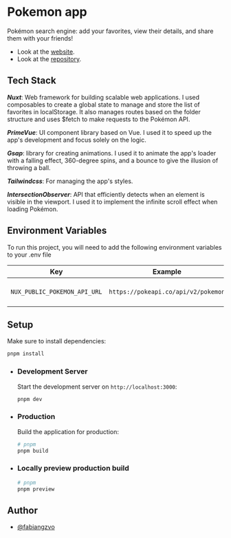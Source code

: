 # Pokemon app

Pokémon search engine: add your favorites, view their details, and share them with your friends!

- Look at the [website](https://pokedex-111.netlify.app/).
- Look at the [repository](https://github.com/fabiangzvo/pokemon-app).

## Tech Stack

**_Nuxt_**: Web framework for building scalable web applications. I used composables to create a global state to manage and store the list of favorites in localStorage. It also manages routes based on the folder structure and uses $fetch to make requests to the Pokémon API.

**_PrimeVue_**: UI component library based on Vue. I used it to speed up the app's development and focus solely on the logic.

**_Gsap_**: library for creating animations. I used it to animate the app's loader with a falling effect, 360-degree spins, and a bounce to give the illusion of throwing a ball.

**_Tailwindcss_**: For managing the app's styles.

**_IntersectionObserver_**: API that efficiently detects when an element is visible in the viewport. I used it to implement the infinite scroll effect when loading Pokémon.

## Environment Variables

To run this project, you will need to add the following environment variables to your .env file

|             Key              |               Example               | Description            |
| :--------------------------: | :---------------------------------: | :--------------------- |
| `NUX_PUBLIC_POKEMON_API_URL` | `https://pokeapi.co/api/v2/pokemon` | URL of the Pokémon API |

## Setup

Make sure to install dependencies:

```bash
pnpm install
```

- ### Development Server

  Start the development server on `http://localhost:3000`:

  ```bash
  pnpm dev
  ```

- ### Production

  Build the application for production:

  ```bash
  # pnpm
  pnpm build
  ```

- ### Locally preview production build

  ```bash
  # pnpm
  pnpm preview
  ```

## Author

- [@fabiangzvo](https://www.github.com/fabiangzvo)

